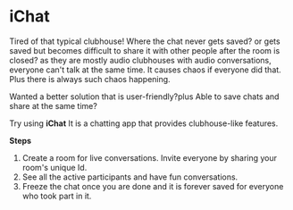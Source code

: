 # iChat
Tired of that typical clubhouse! Where the chat never gets saved? or gets saved but becomes difficult to share it with other people after the room is closed? as they are mostly audio clubhouses with audio conversations, everyone can't talk at the same time. It causes chaos if everyone did that.
Plus there is always such chaos happening.

Wanted a better solution that is user-friendly?plus Able to save chats and share at the same time?

Try using **iChat**
It is a chatting app that provides clubhouse-like features.

**Steps**
1. Create a room for live conversations. Invite everyone by sharing your room's unique Id.
2. See all the active participants and have fun conversations.
3. Freeze the chat once you are done and it is forever saved for everyone who took part in it.
